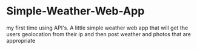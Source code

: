 # Simple-Weather-Web-App
my first time using API's. A little simple weather web app that will get the users geolocation from their ip and then post weather and photos that are appropriate
